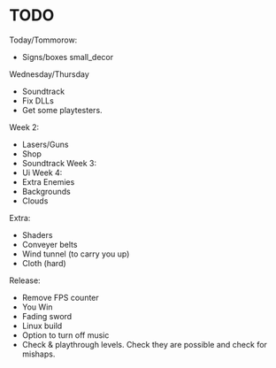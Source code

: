 # TODO
Today/Tommorow:
 - Signs/boxes small_decor

Wednesday/Thursday
 - Soundtrack
 - Fix DLLs
 - Get some playtesters.

Week 2:
 - Lasers/Guns
 - Shop
 - Soundtrack
Week 3:
 - Ui
Week 4:
 - Extra Enemies
 - Backgrounds
 - Clouds

Extra:
 - Shaders
 - Conveyer belts
 - Wind tunnel (to carry you up)
 - Cloth (hard)

Release:
 - Remove FPS counter
 - You Win
 - Fading sword
 - Linux build
 - Option to turn off music
 - Check & playthrough levels. Check they are possible and check for mishaps.